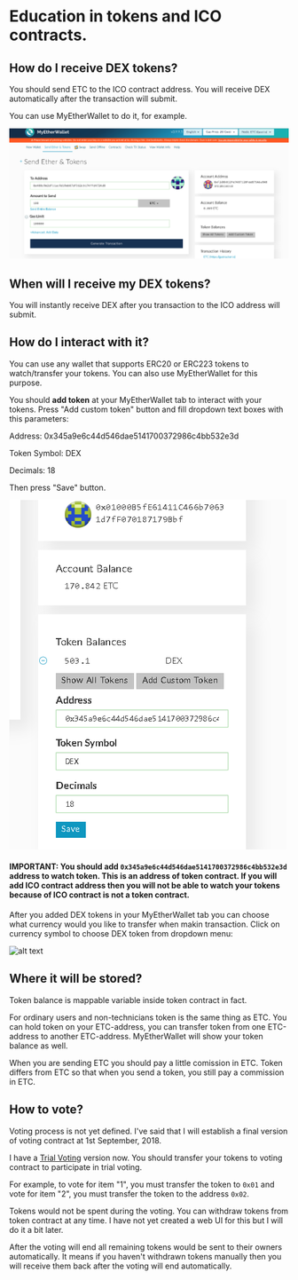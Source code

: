 
# Education in tokens and ICO contracts.

## How do I receive DEX tokens?

You should send ETC to the ICO contract address. You will receive DEX automatically after the transaction will submit.

You can use MyEtherWallet to do it, for example.

![alt text](https://github.com/Dexaran/ICO/blob/master/HowTo/participate_in_ICO.jpg)

## When will I receive my DEX tokens?

You will instantly receive DEX after you transaction to the ICO address will submit.

##  How do I interact with it?

You can use any wallet that supports ERC20 or ERC223 tokens to watch/transfer your tokens. You can also use MyEtherWallet for this purpose.

You should **add token** at your MyEtherWallet tab to interact with your tokens. Press "Add custom token" button and fill dropdown text boxes with this parameters:

Address: 0x345a9e6c44d546dae5141700372986c4bb532e3d

Token Symbol: DEX

Decimals: 18

Then press "Save" button.

![alt text](https://github.com/Dexaran/ICO/blob/master/HowTo/MEW_DEX.png)

#### IMPORTANT: You should add `0x345a9e6c44d546dae5141700372986c4bb532e3d` address to watch token. This is an address of token contract. If you will add ICO contract address then you will not be able to watch your tokens because of ICO contract is not a token contract.

After you added DEX tokens in your MyEtherWallet tab you can choose what currency would you like to transfer when makin transaction. Click on currency symbol to choose DEX token from dropdown menu:

![alt text](https://github.com/Dexaran/ICO/blob/master/HowTo/send_DEX_token.png)

## Where it will be stored?

Token balance is mappable variable inside token contract in fact.

For ordinary users and non-technicians token is the same thing as ETC. You can hold token on your ETC-address, you can transfer token from one ETC-address to another ETC-address. MyEtherWallet will show your token balance as well.

When you are sending ETC you should pay a little comission in ETC.
Token differs from ETC so that when you send a token, you still pay a commission in ETC.

## How to vote?

Voting process is not yet defined. I've said that I will establish a final version of voting contract at 1st September, 2018.

I have a [Trial Voting](https://github.com/Dexaran/ICO/issues/1) version now. You should transfer your tokens to voting contract to participate in trial voting.

For example, to vote for item "1", you must transfer the token to `0x01` and vote for item "2", you must transfer the token to the address `0x02`.

Tokens would not be spent during the voting. You can withdraw tokens from token contract at any time. I have not yet created a web UI for this but I will do it a bit later.

After the voting will end all remaining tokens would be sent to their owners automatically. It means if you haven't withdrawn tokens manually then you will receive them back after the voting will end automatically.
